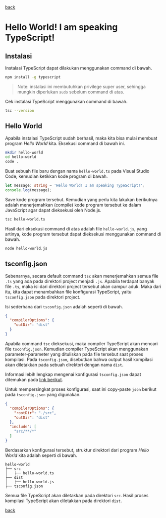 [back](./README.md)

# Hello World! I am speaking TypeScript!

## Instalasi

Instalasi TypeScript dapat dilakukan menggunakan command di bawah.

```bash
npm install -g typescript
```

> Note: instalasi ini membutuhkan privilege super user, sehingga mungkin diperlukan `sudo` sebelum command di atas.

Cek instalasi TypeScript menggunakan command di bawah.

```bash
tsc --version
```

## Hello World

Apabila instalasi TypeScript sudah berhasil, maka kita bisa mulai membuat program _Hello World_ kita. Eksekusi command di bawah ini.

```bash
mkdir hello-world
cd hello-world
code .
```

Buat sebuah file baru dengan nama `hello-world.ts` pada Visual Studio Code, kemudian ketikkan kode program di bawah.

```typescript
let message: string = 'Hello World! I am speaking TypeScript!';
console.log(message);
```

Save kode program tersebut. Kemudian yang perlu kita lakukan berikutnya adalah menerjemahkan (compile) kode program tersebut ke dalam JavaScript agar dapat dieksekusi oleh Node.js.

```bash
tsc hello-world.ts
```

Hasil dari eksekusi command di atas adalah file `hello-world.js`, yang artinya, kode program tersebut dapat dieksekusi menggunakan command di bawah.

```bash
node hello-world.js
```

## tsconfig.json

Sebenarnya, secara default command `tsc` akan menerjemahkan semua file `.ts` yang ada pada direktori project menjadi `.js`. Apabila terdapat banyak file `.ts`, maka isi dari direktori project tersebut akan campur aduk. Maka dari itu, kita dapat menambahkan file konfigurasi TypeScript, yaitu `tsconfig.json` pada direktori project.

Isi sederhana dari `tsconfig.json` adalah seperti di bawah.

```json
{
  "compilerOptions": {
    "outDir": "dist"
  }
}
```

Apabila command `tsc` dieksekusi, maka compiler TypeScript akan mencari file `tsconfig.json`. Kemudian compiler TypeScript akan menggunakan parameter-parameter yang dituliskan pada file tersebut saat proses kompilasi. Pada `tsconfig.json`, disebutkan bahwa output hasil kompilasi akan diletakkan pada sebuah direktori dengan nama `dist`.

Informasi lebih lengkap mengenai konfigurasi `tsconfig.json` dapat ditemukan pada [link berikut](https://www.typescriptlang.org/tsconfig).

Untuk mempersingkat proses konfigurasi, saat ini copy-paste `json` berikut pada `tsconfig.json` yang digunakan.

```json
{
  "compilerOptions": {
    "rootDir": "./src",
    "outDir": "dist"
  },
  "include": [
    "src/**/*"
  ]
}
```

Berdasarkan konfigurasi tersebut, struktur direktori dari program _Hello World_ kita adalah seperti di bawah.

```
hello-world
├── src
│   ├── hello-world.ts
├── dist
│   ├── hello-world.js
├── tsconfig.json
```

Semua file TypeScript akan diletakkan pada direktori `src`. Hasil proses kompilasi TypeScript akan diletakkan pada direktori `dist`.

[back](./README.md)
